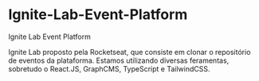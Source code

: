 # Ignite-Lab-Event-Platform
Ignite Lab Event Platform


Ignite Lab proposto pela Rocketseat, que consiste em clonar o repositório de eventos da plataforma. Estamos utilizando diversas feramentas, sobretudo o React.JS, GraphCMS, TypeScript e TailwindCSS.